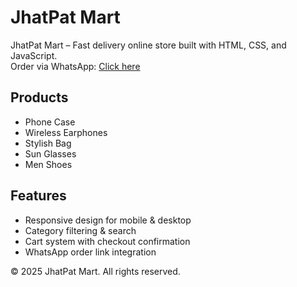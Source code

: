 # JhatPat Mart

JhatPat Mart – Fast delivery online store built with HTML, CSS, and JavaScript.  
Order via WhatsApp: [Click here](https://wa.me/8801893896251)

## Products
- Phone Case  
- Wireless Earphones  
- Stylish Bag  
- Sun Glasses  
- Men Shoes  

## Features
- Responsive design for mobile & desktop  
- Category filtering & search  
- Cart system with checkout confirmation  
- WhatsApp order link integration  

© 2025 JhatPat Mart. All rights reserved.
